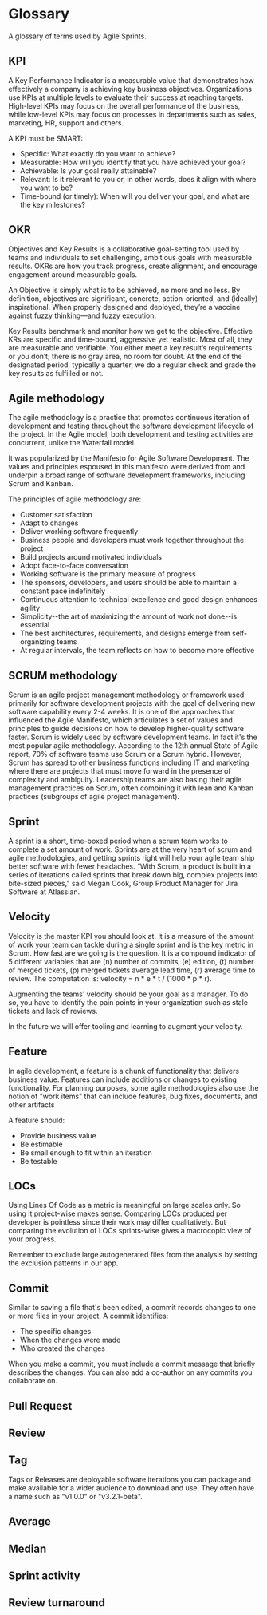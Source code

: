 # Glossary

A glossary of terms used by Agile Sprints.

## KPI

A Key Performance Indicator is a measurable value that demonstrates how effectively a company is achieving key business objectives. Organizations use KPIs at multiple levels to evaluate their success at reaching targets.
High-level KPIs may focus on the overall performance of the business, while low-level KPIs may focus on processes in departments such as sales, marketing, HR, support and others.

A KPI must be SMART:
- Specific: What exactly do you want to achieve?
- Measurable: How will you identify that you have achieved your goal?
- Achievable: Is your goal really attainable?
- Relevant: Is it relevant to you or, in other words, does it align with where you want to be?
- Time-bound (or timely): When will you deliver your goal, and what are the key milestones?

## OKR

Objectives and Key Results is a collaborative goal-setting tool used by teams and individuals to set challenging, ambitious goals with measurable results. OKRs are how you track progress, create alignment, and encourage engagement around measurable goals.

An Objective is simply what is to be achieved, no more and no less. By definition, objectives are significant, concrete, action-oriented, and (ideally) inspirational. When properly designed and deployed, they’re a vaccine against fuzzy thinking—and fuzzy execution.

Key Results benchmark and monitor how we get to the objective. Effective KRs are specific and time-bound, aggressive yet realistic. Most of all, they are measurable and verifiable. You either meet a key result’s requirements or you don’t; there is no gray area, no room for doubt. At the end of the designated period, typically a quarter, we do a regular check and grade the key results as fulfilled or not.

## Agile methodology

The agile methodology is a practice that promotes continuous iteration of development and testing throughout the software development lifecycle of the project.
In the Agile model, both development and testing activities are concurrent, unlike the Waterfall model.

It was popularized by the Manifesto for Agile Software Development. The values and principles espoused in this manifesto were derived from and underpin a broad range of software development frameworks, including Scrum and Kanban.

The principles of agile methodology are:
- Customer satisfaction
- Adapt to changes
- Deliver working software frequently
- Business people and developers must work together throughout the project
- Build projects around motivated individuals
- Adopt face-to-face conversation
- Working software is the primary measure of progress
- The sponsors, developers, and users should be able to maintain a constant pace indefinitely
- Continuous attention to technical excellence and good design enhances agility
- Simplicity--the art of maximizing the amount of work not done--is essential
- The best architectures, requirements, and designs emerge from self-organizing teams
- At regular intervals, the team reflects on how to become more effective


## SCRUM methodology

Scrum is an agile project management methodology or framework used primarily for software development projects with the goal of delivering new software capability every 2-4 weeks. It is one of the approaches that influenced the Agile Manifesto, which articulates a set of values and principles to guide decisions on how to develop higher-quality software faster.
Scrum is widely used by software development teams. In fact it's the most popular agile methodology. According to the 12th annual State of Agile report, 70% of software teams use Scrum or a Scrum hybrid. However, Scrum has spread to other business functions including IT and marketing where there are projects that must move forward in the presence of complexity and ambiguity. Leadership teams are also basing their agile management practices on Scrum, often combining it with lean and Kanban practices (subgroups of agile project management).

## Sprint

A sprint is a short, time-boxed period when a scrum team works to complete a set amount of work. Sprints are at the very heart of scrum and agile methodologies, and getting sprints right will help your agile team ship better software with fewer headaches.
“With Scrum, a product is built in a series of iterations called sprints that break down big, complex projects into bite-sized pieces," said Megan Cook, Group Product Manager for Jira Software at Atlassian.


## Velocity

Velocity is the master KPI you should look at.
It is a measure of the amount of work your team can tackle during a single sprint and is the key metric in Scrum.
How fast are we going is the question. It is a compound indicator of 5 different variables that are
(n) number of commits,
(e) edition,
(t) number of merged tickets,
(p) merged tickets average lead time,
(r) average time to review.
The computation is: velocity = n * e * t / (1000 * p * r).

Augmenting the teams' velocity should be your goal as a manager.
To do so, you have to identify the pain points in your organization such as stale tickets and lack of reviews.

In the future we will offer tooling and learning to augment your velocity.

## Feature

In agile development, a feature is a chunk of functionality that delivers business value.
Features can include additions or changes to existing functionality.
For planning purposes, some agile methodologies also use the notion of "work items" that can include features, bug fixes, documents, and other artifacts

A feature should:
- Provide business value
- Be estimable
- Be small enough to fit within an iteration
- Be testable

## LOCs

Using Lines Of Code as a metric is meaningful on large scales only. So using it project-wise makes sense. Comparing LOCs produced per developer is pointless since their work may differ qualitatively. But comparing the evolution of LOCs sprints-wise gives a macrocopic view of your progress.

Remember to exclude large autogenerated files from the analysis by setting the exclusion patterns in our app.

## Commit

Similar to saving a file that's been edited, a commit records changes to one or more files in your project. A commit identifies:

- The specific changes
- When the changes were made
- Who created the changes

When you make a commit, you must include a commit message that briefly describes the changes. You can also add a co-author on any commits you collaborate on.

## Pull Request

## Review

## Tag

Tags or Releases are deployable software iterations you can package and make available for a wider audience to download and use. They often have a name such as "v1.0.0" or "v3.2.1-beta".

## Average

## Median

## Sprint activity

## Review turnaround
